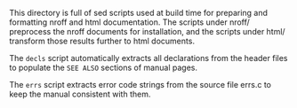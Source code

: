 This directory is full of sed scripts used at build time for
preparing and formatting nroff and html documentation.
The scripts under nroff/ preprocess the nroff documents
for installation, and the scripts under html/ transform those
results further to html documents.

The `decls` script automatically extracts all declarations from the
header files to populate the `SEE ALSO` sections of manual pages.

The `errs` script extracts error code strings from the source file
errs.c to keep the manual consistent with them.
